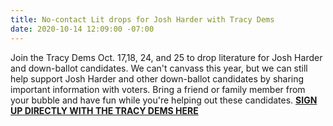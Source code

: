 ```yaml
---
title: No-contact Lit drops for Josh Harder with Tracy Dems
date: 2020-10-14 12:09:00 -07:00
---
```


Join the Tracy Dems Oct. 17,18, 24, and 25 to drop literature for Josh Harder and down-ballot candidates.  We can't canvass this year, but we can still help support Josh Harder and other down-ballot candidates by sharing important information with voters.  Bring a friend or family member from your bubble and have fun while you're helping out these candidates.
[**SIGN UP DIRECTLY WITH THE TRACY DEMS HERE**](https://greatertracydems.org/sign-ups-lit-drop)